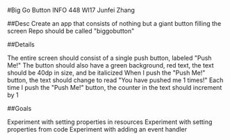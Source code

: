 #Big Go Button
INFO 448 WI17
Junfei Zhang

##Desc
Create an app that consists of nothing but a giant button filling the screen
Repo should be called "biggobutton"

##Details

The entire screen should consist of a single push button, labeled "Push Me!"
The button should also have a green background, red text, the text should be 40dp in size, and be italicized
When I push the "Push Me!" button, the text should change to read "You have pushed me 1 times!"
Each time I push the "Push Me!" button, the counter in the text should increment by 1

##Goals

Experiment with setting properties in resources
Experiment with setting properties from code
Experiment with adding an event handler